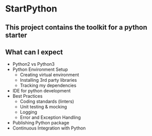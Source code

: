 # StartPython
## This project contains the toolkit for a python starter

## What can I expect

* Python2 vs Python3
* Python Environment Setup
  - Creating virtual environment
  - Installing 3rd party libraries
  - Tracking my dependencies
* IDE for python development
* Best Practices
  - Coding standards (linters)
  - Unit testing & mocking
  - Logging
  - Error and Exception Handling
* Publishing Python package
* Continuous Integration with Python